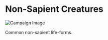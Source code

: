 # Non-Sapient Creatures

![Campaign Image](/media/non-sapient-creatures.jpg)

Common non-sapient life-forms.
